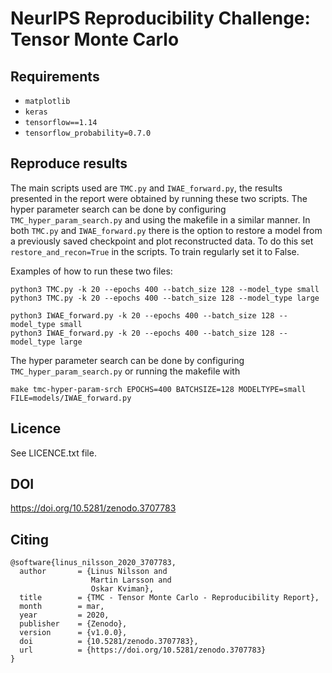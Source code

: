 # NeurIPS Reproducibility Challenge: Tensor Monte Carlo

## Requirements
* ```matplotlib```
* ```keras```
* ```tensorflow==1.14```
* ```tensorflow_probability=0.7.0```


## Reproduce results
The main scripts used are ```TMC.py``` and ```IWAE_forward.py```, the results presented in the report were obtained by running these two scripts. The hyper parameter search can be done by configuring ```TMC_hyper_param_search.py``` and using the makefile in a similar manner. In both ```TMC.py``` and ```IWAE_forward.py``` there is the option to restore a model from a previously saved checkpoint and plot reconstructed data. To do this set ```restore_and_recon=True``` in the scripts. To train regularly set it to False.

Examples of how to run these two files:

```python3 TMC.py -k 20 --epochs 400 --batch_size 128 --model_type small```   
```python3 TMC.py -k 20 --epochs 400 --batch_size 128 --model_type large```   

```python3 IWAE_forward.py -k 20 --epochs 400 --batch_size 128 --model_type small```  
```python3 IWAE_forward.py -k 20 --epochs 400 --batch_size 128 --model_type large```   

The hyper parameter search can be done by configuring ```TMC_hyper_param_search.py``` or running the makefile with

```make tmc-hyper-param-srch EPOCHS=400 BATCHSIZE=128 MODELTYPE=small FILE=models/IWAE_forward.py```

## Licence
See LICENCE.txt file.

## DOI
https://doi.org/10.5281/zenodo.3707783

## Citing
```
@software{linus_nilsson_2020_3707783,
  author       = {Linus Nilsson and
                  Martin Larsson and
                  Oskar Kviman},
  title        = {TMC - Tensor Monte Carlo - Reproducibility Report},
  month        = mar,
  year         = 2020,
  publisher    = {Zenodo},
  version      = {v1.0.0},
  doi          = {10.5281/zenodo.3707783},
  url          = {https://doi.org/10.5281/zenodo.3707783}
}
```
